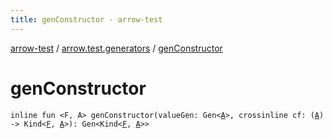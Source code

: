 ```yaml
---
title: genConstructor - arrow-test
---
```


[arrow-test](../index.html) / [arrow.test.generators](index.html) / [genConstructor](./gen-constructor.html)

# genConstructor

`inline fun <F, A> genConstructor(valueGen: Gen<`[`A`](gen-constructor.html#A)`>, crossinline cf: (`[`A`](gen-constructor.html#A)`) -> Kind<`[`F`](gen-constructor.html#F)`, `[`A`](gen-constructor.html#A)`>): Gen<Kind<`[`F`](gen-constructor.html#F)`, `[`A`](gen-constructor.html#A)`>>`